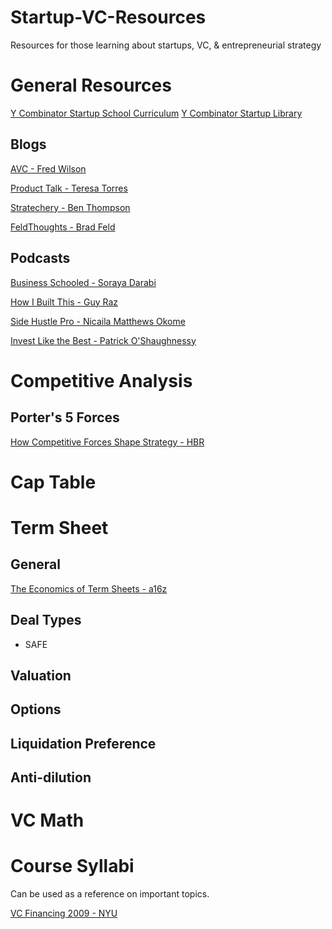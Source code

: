 # Startup-VC-Resources
Resources for those learning about startups, VC, &amp; entrepreneurial strategy 

# General Resources
[Y Combinator Startup School Curriculum](https://www.startupschool.org/curriculum)
[Y Combinator Startup Library](https://www.ycombinator.com/library)

## Blogs

[AVC - Fred Wilson](https://avc.com/)

[Product Talk - Teresa Torres](https://www.producttalk.org/)

[Stratechery - Ben Thompson](https://stratechery.com/)

[FeldThoughts - Brad Feld](https://feld.com/)

## Podcasts

[Business Schooled - Soraya Darabi](https://www.synchrony.com/business-schooled2.html)

[How I Built This - Guy Raz](https://www.npr.org/podcasts/510313/how-i-built-this)

[Side Hustle Pro - Nicaila Matthews Okome](https://www.sidehustlepro.co/)

[Invest Like the Best - Patrick O'Shaughnessy](http://investorfieldguide.com/podcast/)


# Competitive Analysis
## Porter's 5 Forces
[How Competitive Forces Shape Strategy - HBR](https://hbr.org/1979/03/how-competitive-forces-shape-strategy) 

# Cap Table

# Term Sheet
## General
[The Economics of Term Sheets - a16z](https://www.youtube.com/watch?v=fH3GuqXagXM)

## Deal Types
- SAFE

## Valuation

## Options

## Liquidation Preference

## Anti-dilution


# VC Math

# Course Syllabi
Can be used as a reference on important topics. 

[VC Financing 2009 - NYU](http://w4.stern.nyu.edu/finance/docs/pdfs/Outlines/2009-1/091-b403173-dsouza.pdf )
